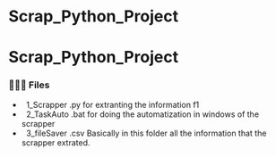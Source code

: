 # Scrap_Python_Project


<h1> Scrap_Python_Project </h1>
<h3> 👨🏻‍💻 Files </h3>

-  &nbsp; 1_Scrapper .py for extranting the information f1 
-  &nbsp; 2_TaskAuto .bat for doing the automatization in windows of the scrapper
- &nbsp; 3_fileSaver .csv Basically in this folder all the information that the scrapper extrated.


